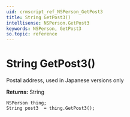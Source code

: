 ```yaml
---
uid: crmscript_ref_NSPerson_GetPost3
title: String GetPost3()
intellisense: NSPerson.GetPost3
keywords: NSPerson, GetPost3
so.topic: reference
---
```


# String GetPost3()

Postal address, used in Japanese versions only

**Returns:** String

```crmscript
NSPerson thing;
String post3  = thing.GetPost3();
```

